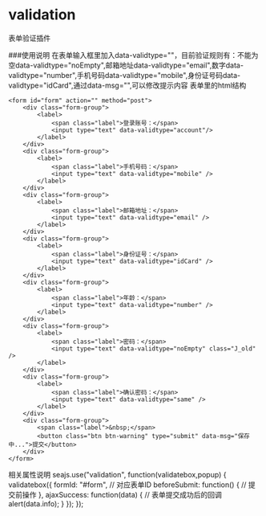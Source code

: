 # validation
表单验证插件

###使用说明
在表单输入框里加入data-validtype=""，目前验证规则有：不能为空data-validtype="noEmpty",邮箱地址data-validtype="email",数字data-validtype="number",手机号码data-validtype="mobile",身份证号码data-validtype="idCard",通过data-msg="",可以修改提示内容
表单里的html结构

	<form id="form" action="" method="post">
		<div class="form-group">
	        <label>
	            <span class="label">登录账号：</span>
	            <input type="text" data-validtype="account"/>
	        </label>
	    </div>
	    <div class="form-group">
	        <label>
	            <span class="label">手机号码：</span>
	            <input type="text" data-validtype="mobile" />
	        </label>
	    </div>
	    <div class="form-group">
	        <label>
	            <span class="label">邮箱地址：</span>
	            <input type="text" data-validtype="email" />
	        </label>
	    </div>
	    <div class="form-group">
	        <label>
	            <span class="label">身份证号：</span>
	            <input type="text" data-validtype="idCard" />
	        </label>
	    </div>
	    <div class="form-group">
	        <label>
	            <span class="label">年龄：</span>
	            <input type="text" data-validtype="number" />
	        </label>
	    </div>
	    <div class="form-group">
	        <label>
	            <span class="label">密码：</span>
	            <input type="text" data-validtype="noEmpty" class="J_old" />
	        </label>
	    </div>
	    <div class="form-group">
	        <label>
	            <span class="label">确认密码：</span>
	            <input type="text" data-validtype="same" />
	        </label>
	    </div>
	    <div class="form-group">
	        <span class="label">&nbsp;</span>
	        <button class="btn btn-warning" type="submit" data-msg="保存中...">提交</button>
	    </div>
	</form>

相关属性说明
	seajs.use("validation", function(validatebox,popup) {
	    validatebox({
	        formId: "#form", // 对应表单ID
	        beforeSubmit: function() {
	        	// 提交前操作
	        }, 
	        ajaxSuccess: function(data) {
	            // 表单提交成功后的回调
	            alert(data.info);
	        }
	    });
	});
    
